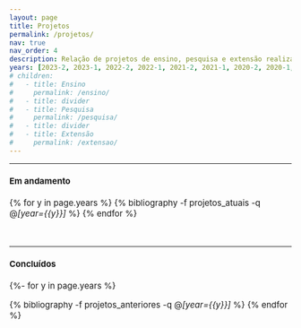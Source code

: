 ```yaml
---
layout: page
title: Projetos
permalink: /projetos/
nav: true
nav_order: 4
description: Relação de projetos de ensino, pesquisa e extensão realizados pelo professor <mark>Mario Lemes</mark>.
years: [2023-2, 2023-1, 2022-2, 2022-1, 2021-2, 2021-1, 2020-2, 2020-1,2019-2, 2019-1, 2018-2, 2018-1, 2017-2, 2017-1, 2016-2, 2016-1, 2015-2, 2015-1, 2014-2]
# children: 
#   - title: Ensino
#     permalink: /ensino/
#   - title: divider
#   - title: Pesquisa
#     permalink: /pesquisa/
#   - title: divider
#   - title: Extensão
#     permalink: /extensao/
---
```


<hr>

<span style="font-size:15px">

<h4>Em andamento</h4>

<div class="publications">

{% for y in page.years  %}
  {% bibliography -f projetos_atuais -q @*[year={{y}}]* %}
{% endfor %}

</div>

  <br>

 <hr>
<span style="font-size:15px">

<h4>Concluídos</h4>



<div class="publications">

{%- for y in page.years %}
  <!-- <h2 class="year">{{y}}</h2> -->
  {% bibliography -f projetos_anteriores -q @*[year={{y}}]* %}
{% endfor %}